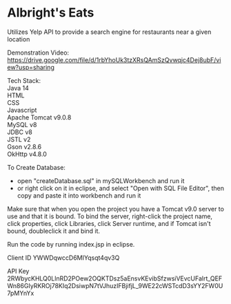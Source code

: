 # Albright's Eats
Utilizes Yelp API to provide a search engine for restaurants near a given location

Demonstration Video: 
https://drive.google.com/file/d/1rbYhoUk3tzXRsQAmSzQvwqjc4Dej8ubF/view?usp=sharing

Tech Stack:  
Java 14   
HTML  
CSS  
Javascript  
Apache Tomcat v9.0.8  
MySQL v8  
JDBC v8  
JSTL v2  
Gson v2.8.6  
OkHttp v4.8.0  



To Create Database:
- open "createDatabase.sql" in mySQLWorkbench and run it
- or right click on it in eclipse, and select "Open with SQL File Editor", then copy and paste it into workbench and run it


Make sure that when you open the project you have a Tomcat v9.0 server to use and that it is bound.
To bind the server, right-click the project name, click properties, click Libraries, click Server runtime, and if Tomcat isn't bound, doubleclick it and bind it. 



Run the code by running index.jsp in eclipse.





Client ID
YWWDqwccD6MIYqsqt4qv3Q

API Key
2RWbycKHLQ0LlnRD2POew2OQKTDsz5aEnsvKEvibSfzwsiVEvcUFalrt_QEFWn86GIyRKROj78KIq2DsiwpN7tVJhuzIFBjifjL_9WE22cWSTcdD3sYY2FW0U7pMYnYx
